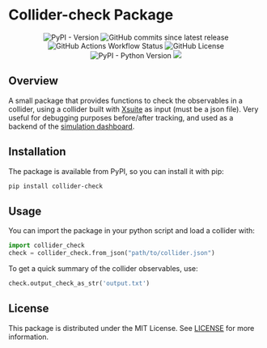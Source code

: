 # Collider-check Package

<p align="center">
    <img src="https://img.shields.io/pypi/v/collider-check" alt="PyPI - Version">
    <img src="https://img.shields.io/github/commits-since/ColasDroin/collider_check/latest" alt="GitHub commits since latest release">
    <img src="https://img.shields.io/github/actions/workflow/status/ColasDroin/collider_check/ci_tests.yaml?label=Tests" alt="GitHub Actions Workflow Status">
    <img src="https://img.shields.io/github/license/ColasDroin/collider_check" alt="GitHub License">    
    <img src="https://img.shields.io/pypi/pyversions/collider-check" alt="PyPI - Python Version">
    <img src="https://img.shields.io/badge/Built%20with%20uv-8A2BE2">
</p>

## Overview

A small package that provides functions to check the observables in a collider, using a collider built with [Xsuite](https://github.com/xsuite) as input (must be a json file). Very useful for debugging purposes before/after tracking, and used as a backend of the [simulation dashboard](https://github.com/ColasDroin/simulation-dashboard).

## Installation

The package is available from PyPI, so you can install it with pip:

```bash
pip install collider-check
```

## Usage

You can import the package in your python script and load a collider with:

```python
import collider_check
check = collider_check.from_json("path/to/collider.json")
```

To get a quick summary of the collider observables, use:

```python
check.output_check_as_str('output.txt')
```

## License

This package is distributed under the MIT License. See [LICENSE](LICENSE) for more information.
